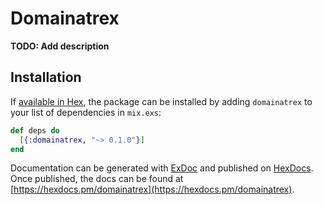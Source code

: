 # Domainatrex

**TODO: Add description**

## Installation

If [available in Hex](https://hex.pm/docs/publish), the package can be installed
by adding `domainatrex` to your list of dependencies in `mix.exs`:

```elixir
def deps do
  [{:domainatrex, "~> 0.1.0"}]
end
```

Documentation can be generated with [ExDoc](https://github.com/elixir-lang/ex_doc)
and published on [HexDocs](https://hexdocs.pm). Once published, the docs can
be found at [https://hexdocs.pm/domainatrex](https://hexdocs.pm/domainatrex).

